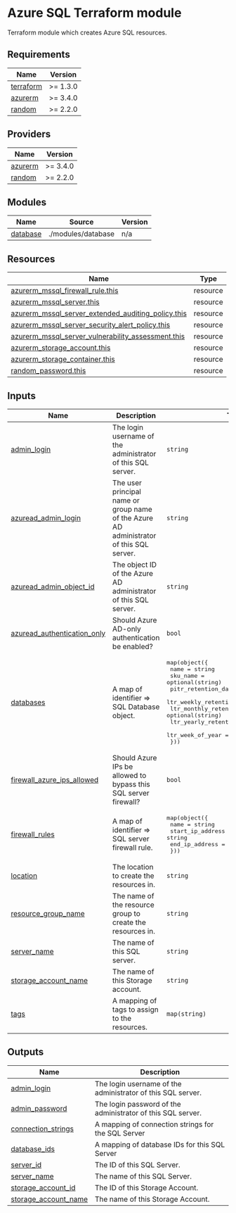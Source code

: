 # Azure SQL Terraform module

Terraform module which creates Azure SQL resources.

<!-- BEGIN_TF_DOCS -->
## Requirements

| Name | Version |
|------|---------|
| <a name="requirement_terraform"></a> [terraform](#requirement\_terraform) | >= 1.3.0 |
| <a name="requirement_azurerm"></a> [azurerm](#requirement\_azurerm) | >= 3.4.0 |
| <a name="requirement_random"></a> [random](#requirement\_random) | >= 2.2.0 |

## Providers

| Name | Version |
|------|---------|
| <a name="provider_azurerm"></a> [azurerm](#provider\_azurerm) | >= 3.4.0 |
| <a name="provider_random"></a> [random](#provider\_random) | >= 2.2.0 |

## Modules

| Name | Source | Version |
|------|--------|---------|
| <a name="module_database"></a> [database](#module\_database) | ./modules/database | n/a |

## Resources

| Name | Type |
|------|------|
| [azurerm_mssql_firewall_rule.this](https://registry.terraform.io/providers/hashicorp/azurerm/latest/docs/resources/mssql_firewall_rule) | resource |
| [azurerm_mssql_server.this](https://registry.terraform.io/providers/hashicorp/azurerm/latest/docs/resources/mssql_server) | resource |
| [azurerm_mssql_server_extended_auditing_policy.this](https://registry.terraform.io/providers/hashicorp/azurerm/latest/docs/resources/mssql_server_extended_auditing_policy) | resource |
| [azurerm_mssql_server_security_alert_policy.this](https://registry.terraform.io/providers/hashicorp/azurerm/latest/docs/resources/mssql_server_security_alert_policy) | resource |
| [azurerm_mssql_server_vulnerability_assessment.this](https://registry.terraform.io/providers/hashicorp/azurerm/latest/docs/resources/mssql_server_vulnerability_assessment) | resource |
| [azurerm_storage_account.this](https://registry.terraform.io/providers/hashicorp/azurerm/latest/docs/resources/storage_account) | resource |
| [azurerm_storage_container.this](https://registry.terraform.io/providers/hashicorp/azurerm/latest/docs/resources/storage_container) | resource |
| [random_password.this](https://registry.terraform.io/providers/hashicorp/random/latest/docs/resources/password) | resource |

## Inputs

| Name | Description | Type | Default | Required |
|------|-------------|------|---------|:--------:|
| <a name="input_admin_login"></a> [admin\_login](#input\_admin\_login) | The login username of the administrator of this SQL server. | `string` | n/a | yes |
| <a name="input_azuread_admin_login"></a> [azuread\_admin\_login](#input\_azuread\_admin\_login) | The user principal name or group name of the Azure AD administrator of this SQL server. | `string` | n/a | yes |
| <a name="input_azuread_admin_object_id"></a> [azuread\_admin\_object\_id](#input\_azuread\_admin\_object\_id) | The object ID of the Azure AD administrator of this SQL server. | `string` | n/a | yes |
| <a name="input_azuread_authentication_only"></a> [azuread\_authentication\_only](#input\_azuread\_authentication\_only) | Should Azure AD-only authentication be enabled? | `bool` | `false` | no |
| <a name="input_databases"></a> [databases](#input\_databases) | A map of identifier => SQL Database object. | <pre>map(object({<br>    name                  = string<br>    sku_name              = optional(string)<br>    pitr_retention_days   = optional(number)<br>    ltr_weekly_retention  = optional(string)<br>    ltr_monthly_retention = optional(string)<br>    ltr_yearly_retention  = optional(string)<br>    ltr_week_of_year      = optional(number)<br>  }))</pre> | `{}` | no |
| <a name="input_firewall_azure_ips_allowed"></a> [firewall\_azure\_ips\_allowed](#input\_firewall\_azure\_ips\_allowed) | Should Azure IPs be allowed to bypass this SQL server firewall? | `bool` | `false` | no |
| <a name="input_firewall_rules"></a> [firewall\_rules](#input\_firewall\_rules) | A map of identifier => SQL server firewall rule. | <pre>map(object({<br>    name             = string<br>    start_ip_address = string<br>    end_ip_address   = string<br>  }))</pre> | `{}` | no |
| <a name="input_location"></a> [location](#input\_location) | The location to create the resources in. | `string` | n/a | yes |
| <a name="input_resource_group_name"></a> [resource\_group\_name](#input\_resource\_group\_name) | The name of the resource group to create the resources in. | `string` | n/a | yes |
| <a name="input_server_name"></a> [server\_name](#input\_server\_name) | The name of this SQL server. | `string` | n/a | yes |
| <a name="input_storage_account_name"></a> [storage\_account\_name](#input\_storage\_account\_name) | The name of this Storage account. | `string` | n/a | yes |
| <a name="input_tags"></a> [tags](#input\_tags) | A mapping of tags to assign to the resources. | `map(string)` | `{}` | no |

## Outputs

| Name | Description |
|------|-------------|
| <a name="output_admin_login"></a> [admin\_login](#output\_admin\_login) | The login username of the administrator of this SQL server. |
| <a name="output_admin_password"></a> [admin\_password](#output\_admin\_password) | The login password of the administrator of this SQL server. |
| <a name="output_connection_strings"></a> [connection\_strings](#output\_connection\_strings) | A mapping of connection strings for the SQL Server |
| <a name="output_database_ids"></a> [database\_ids](#output\_database\_ids) | A mapping of database IDs for this SQL Server |
| <a name="output_server_id"></a> [server\_id](#output\_server\_id) | The ID of this SQL Server. |
| <a name="output_server_name"></a> [server\_name](#output\_server\_name) | The name of this SQL Server. |
| <a name="output_storage_account_id"></a> [storage\_account\_id](#output\_storage\_account\_id) | The ID of this Storage Account. |
| <a name="output_storage_account_name"></a> [storage\_account\_name](#output\_storage\_account\_name) | The name of this Storage Account. |
<!-- END_TF_DOCS -->